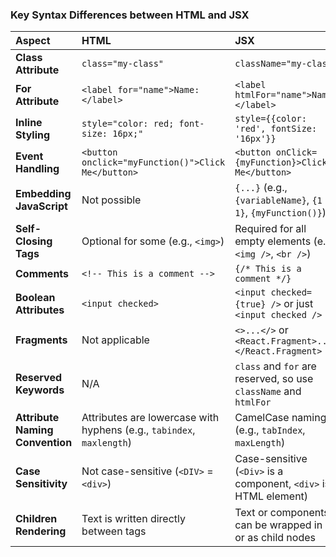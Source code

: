 ### Key Syntax Differences between HTML and JSX

| Aspect | HTML | JSX |
| :--- | :--- | :--- |
| **Class Attribute** | `class="my-class"` | `className="my-class"` |
| **For Attribute** | `<label for="name">Name:</label>` | `<label htmlFor="name">Name:</label>` |
| **Inline Styling** | `style="color: red; font-size: 16px;"` | `style={{color: 'red', fontSize: '16px'}}` |
| **Event Handling** | `<button onclick="myFunction()">Click Me</button>` | `<button onClick={myFunction}>Click Me</button>` |
| **Embedding JavaScript** | Not possible | `{...}` (e.g., `{variableName}`, `{1 + 1}`, `{myFunction()}`) |
| **Self-Closing Tags** | Optional for some (e.g., `<img>`) | Required for all empty elements (e.g., `<img />`, `<br />`) |
| **Comments** | `<!-- This is a comment -->` | `{/* This is a comment */}` |
| **Boolean Attributes** | `<input checked>` | `<input checked={true} />` or just `<input checked />` |
| **Fragments** | Not applicable | `<>...</>` or `<React.Fragment>...</React.Fragment>` |
| **Reserved Keywords** | N/A | `class` and `for` are reserved, so use `className` and `htmlFor` |
| **Attribute Naming Convention** | Attributes are lowercase with hyphens (e.g., `tabindex`, `maxlength`) | CamelCase naming (e.g., `tabIndex`, `maxLength`) |
| **Case Sensitivity** | Not case-sensitive (`<DIV>` = `<div>`) | Case-sensitive (`<Div>` is a component, `<div>` is HTML element) |
| **Children Rendering** | Text is written directly between tags | Text or components can be wrapped in `{}` or as child nodes |

